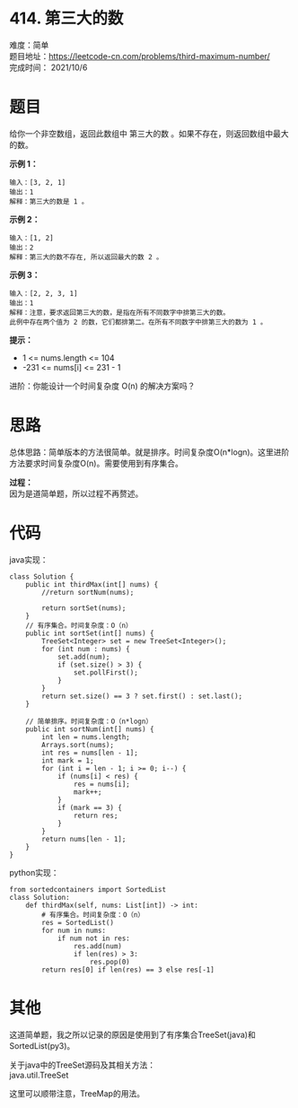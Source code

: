 # 414. 第三大的数
难度：简单   
题目地址：https://leetcode-cn.com/problems/third-maximum-number/   
完成时间：  2021/10/6   
# 题目
给你一个非空数组，返回此数组中 第三大的数 。如果不存在，则返回数组中最大的数。

**示例 1：**
```
输入：[3, 2, 1]
输出：1
解释：第三大的数是 1 。
```
**示例 2：**
```
输入：[1, 2]
输出：2
解释：第三大的数不存在, 所以返回最大的数 2 。
```
**示例 3：**
```
输入：[2, 2, 3, 1]
输出：1
解释：注意，要求返回第三大的数，是指在所有不同数字中排第三大的数。
此例中存在两个值为 2 的数，它们都排第二。在所有不同数字中排第三大的数为 1 。
```

**提示：**

+ 1 <= nums.length <= 104
+ -231 <= nums[i] <= 231 - 1

进阶：你能设计一个时间复杂度 O(n) 的解决方案吗？

# 思路
总体思路：简单版本的方法很简单。就是排序。时间复杂度O(n*logn)。这里进阶方法要求时间复杂度O(n)。需要使用到有序集合。

**过程：**  
因为是道简单题，所以过程不再赘述。

# 代码
java实现：   
```
class Solution {
    public int thirdMax(int[] nums) {
        //return sortNum(nums);

        return sortSet(nums);
    }
    // 有序集合。时间复杂度：O（n）
    public int sortSet(int[] nums) {
        TreeSet<Integer> set = new TreeSet<Integer>();
        for (int num : nums) {
            set.add(num);
            if (set.size() > 3) {
                set.pollFirst();
            }
        }
        return set.size() == 3 ? set.first() : set.last();
    }

    // 简单排序。时间复杂度：O（n*logn）
    public int sortNum(int[] nums) {
        int len = nums.length;
        Arrays.sort(nums);
        int res = nums[len - 1];
        int mark = 1;
        for (int i = len - 1; i >= 0; i--) {
            if (nums[i] < res) {
                res = nums[i];
                mark++;
            }
            if (mark == 3) {
                return res;
            }
        }
        return nums[len - 1];
    }
}
```
python实现：   
```
from sortedcontainers import SortedList
class Solution:
    def thirdMax(self, nums: List[int]) -> int:
        # 有序集合。时间复杂度：O（n）
        res = SortedList()
        for num in nums:
            if num not in res:
                res.add(num)
                if len(res) > 3:
                    res.pop(0)
        return res[0] if len(res) == 3 else res[-1]
```
# 其他


这道简单题，我之所以记录的原因是使用到了有序集合TreeSet(java)和SortedList(py3)。

关于java中的TreeSet源码及其相关方法：  
java.util.TreeSet

这里可以顺带注意，TreeMap的用法。